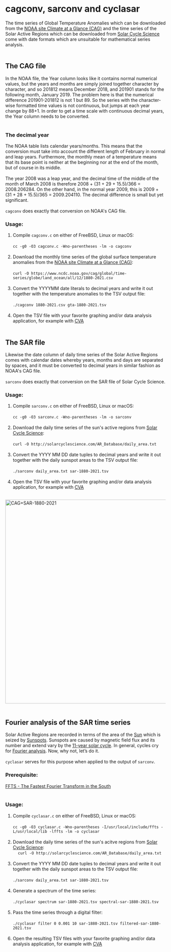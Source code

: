 # cagconv, sarconv and cyclasar

The time series of Global Temperature Anomalies which can be downloaded from the [NOAA site Climate at a Glance (CAG)](https://www.ncdc.noaa.gov/cag/global/time-series) and the time series of the Solar Active Regions which can be downloaded from [Solar Cycle Science](http://solarcyclescience.com/index.html) come with date formats which are unsuitable for mathematical series analysis.  
   
## The CAG file
In the NOAA file, the Year column looks like it contains normal numerical values, but the years and months are simply joined together character by character, and so 201812 means December 2018, and 201901 stands for the following month, January 2019. The problem here is that the numerical difference 201901-201812 is not 1 but 89. So the series with the character-wise formatted time values is not continuous, but jumps at each year change by 88+1. In order to get a time scale with continuous decimal years, the Year column needs to be converted.  
   
### The decimal year
The NOAA table lists calendar years/months. This means that the conversion must take into account the different length of February in normal and leap years.
Furthermore, the monthly mean of a temperature means that its base point is neither at the beginning nor at the end of the month, but of course in its middle.  
   
The year 2008 was a leap year, and the decimal time of the middle of the month of March 2008 is therefore 2008 + (31 + 29 + 15.5)/366 = 2008.206284.
On the other hand, in the normal year 2009, this is 2009 + (31 + 28 + 15.5)/365 = 2009.204110. The decimal difference is small but yet significant.  
   
`cagconv` does exactly that conversion on NOAA's CAG file.  

### Usage:
1. Compile `cagconv.c` on either of FreeBSD, Linux or macOS:  
   
    `cc -g0 -O3 cagconv.c -Wno-parentheses -lm -o cagconv`  
   
2. Download the monthly time series of the global surface temperature anomalies from the [NOAA site Climate at a Glance (CAG)](https://www.ncdc.noaa.gov/cag/global/time-series):  
   
   `curl -O https://www.ncdc.noaa.gov/cag/global/time-series/globe/land_ocean/all/12/1880-2021.csv`  
   
3. Convert the YYYYMM date literals to decimal years and write it out together with the temperature anomalies to the TSV output file:  
   
    `./cagconv 1880-2021.csv gta-1880-2021.tsv`  
   
4. Open the TSV file with your favorite graphing and/or data analysis application, for example with [CVA](https://cyclaero.com/en/downloads/CVA)  
   
## The SAR file
Likewise the date column of daily time series of the Solar Active Regions comes with calendar dates whereby years, months and days are separated by spaces, and it must be converted to decimal years in similar fashion as NOAA's CAG file.  
   
`sarconv` does exactly that conversion on the SAR file of Solar Cycle Science.  

### Usage:
1. Compile `sarconv.c` on either of FreeBSD, Linux or macOS:  
   
   `cc -g0 -O3 sarconv.c -Wno-parentheses -lm -o sarconv`  
   
2. Download the daily time series of the sun's active regions from [Solar Cycle Science](http://solarcyclescience.com/index.html):  
   
   `curl -O http://solarcyclescience.com/AR_Database/daily_area.txt`  
   
3. Convert the YYYY MM DD date tuples to decimal years and write it out together with the daily sunspot areas to the TSV output file:  
   
   `./sarconv daily_area.txt sar-1880-2021.tsv`  
   
4. Open the TSV file with your favorite graphing and/or data analysis application, for example with [CVA](https://cyclaero.com/en/downloads/CVA)  
   
<img width="640" alt="CAG+SAR-1880-2021" src="https://user-images.githubusercontent.com/13712142/128437062-6cab1669-dad3-42b8-8b5c-73707db0a930.png">  
   

## Fourier analysis of the SAR time series
Solar Active Regions are recorded in terms of the area of the [Sun](https://en.wikipedia.org/wiki/Sun) which is seized by [Sunspots](https://en.wikipedia.org/wiki/Sunspot). Sunspots are caused by magnetic field flux and its number and extend vary by the [11-year solar cycle](https://en.wikipedia.org/wiki/Solar_cycle). In general, cycles cry for [Fourier analysis](https://en.wikipedia.org/wiki/Fourier_analysis). Now, why not, let’s do it.  
   
`cyclasar` serves for this purpose when applied to the output of `sarconv`.
   
### Prerequisite:
   [FFTS - The Fastest Fourier Transform in the South](https://github.com/anthonix/ffts)  
    
### Usage:
1. Compile `cyclasar.c` on either of FreeBSD, Linux or macOS:  
   
   `cc -g0 -O3 cyclasar.c -Wno-parentheses -I/usr/local/include/ffts -L/usr/local/lib -lffts -lm -o cyclasar`  
   
2. Download the daily time series of the sun's acitve regions from [Solar Cycle Science](http://solarcyclescience.com/index.html):  
   
   `curl -O http://solarcyclescience.com/AR_Database/daily_area.txt`  
   
3. Convert the YYYY MM DD date tuples to decimal years and write it out together with the daily sunspot areas to the TSV output file:  
   
   `./sarconv daily_area.txt sar-1880-2021.tsv`  
   
4. Generate a spectrum of the time series:  
   
   `./cyclasar spectrum sar-1880-2021.tsv spectral-sar-1880-2021.tsv`  
   
5. Pass the time series through a digital filter:  
   
   `./cyclasar filter 0 0.001 10 sar-1880-2021.tsv filtered-sar-1880-2021.tsv`  
   
6. Open the resulting TSV files with your favorite graphing and/or data analysis application, for example with [CVA](https://cyclaero.com/en/downloads/CVA)  
